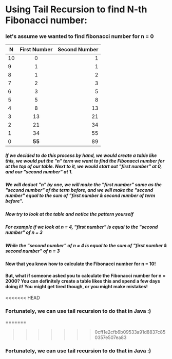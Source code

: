 # Using Tail Recursion to find N-th Fibonacci number:
### let's assume we wanted to find fibonacci number for n = 0

| N        | First Number           | Second Number  |
| ------------- |:-------------:| -----:|
|10      | 0 | 1 |
|9      | 1 | 1 |
|8      | 1 | 2 |
|7      | 2 | 3 |
|6      | 3 | 5 |
|5      | 5 | 8 |
|4      | 8 | 13 |
|3      | 13 | 21 |
|2      | 21 | 34 |
|1      | 34 | 55 |
|0      | **55** | 89 |

##### If we decided to do this process by hand, we would create a table like this, we would put the "n" term we want to find the Fibonacci number for at the top of our table. Next to it, we would start out "first number" at 0, and our "second number" at 1.
##### We will deduct "n" by one, we will make the "first number" same as the "second number" of the term before, and we will make the "second number" equal to the sum of "first number & second number of term before".

##### Now try to look at the table and notice the pattern yourself
##### For example if we look at n = 4, "first number" is equal to the "second number" of n = 3
##### While the "second number" of n = 4 is equal to the sum of "first number & second number" of n = 3

#### Now that you know how to calculate the Fibonacci number for n = 10!
#### But, what if someone asked you to calculate the Fibonacci number for n = 2000? You can definitely create a table likes this and spend a few days doing it! You might get tired though, or you might make mistakes!
<<<<<<< HEAD

### Fortunately, we can use tail recursion to do that in Java :)
=======
>>>>>>> 0cff1e2cfb6b09533a91d8837c850357e507ea83

### Fortunately, we can use tail recursion to do that in Java :)

